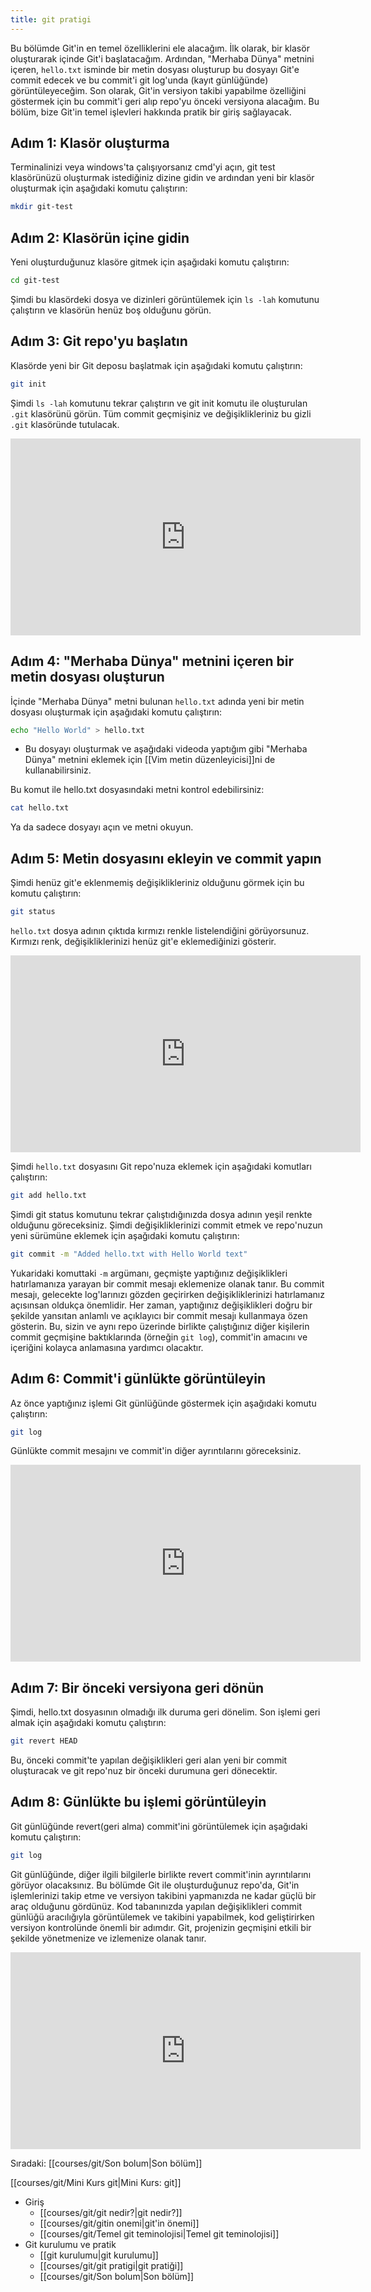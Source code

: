 ```yaml
---
title: git pratigi
---
```


Bu bölümde Git'in en temel özelliklerini ele alacağım. İlk olarak, bir klasör oluşturarak içinde Git'i başlatacağım. Ardından, "Merhaba Dünya" metnini içeren, `hello.txt` isminde  bir metin dosyası oluşturup bu dosyayı Git'e commit edecek ve bu commit'i git log'unda (kayıt günlüğünde) görüntüleyeceğim. Son olarak, Git'in versiyon takibi yapabilme özelliğini göstermek için bu commit'i geri alıp repo'yu önceki versiyona alacağım. Bu bölüm, bize Git'in temel işlevleri hakkında pratik bir giriş sağlayacak.

## Adım 1: Klasör oluşturma

Terminalinizi veya windows'ta çalışıyorsanız cmd'yi açın, git test klasörünüzü oluşturmak istediğiniz dizine gidin ve ardından yeni bir klasör oluşturmak için aşağıdaki komutu çalıştırın:

```bash
mkdir git-test
```

## Adım 2: Klasörün içine gidin

Yeni oluşturduğunuz klasöre gitmek için aşağıdaki komutu çalıştırın:

```bash
cd git-test
```

Şimdi bu klasördeki dosya ve dizinleri görüntülemek için `ls -lah` komutunu çalıştırın ve klasörün henüz boş olduğunu görün.

## Adım 3: Git repo'yu başlatın

Klasörde yeni bir Git deposu başlatmak için aşağıdaki komutu çalıştırın:

```bash
git init
```

Şimdi `ls -lah` komutunu tekrar çalıştırın ve git init komutu ile oluşturulan `.git` klasörünü görün. Tüm commit geçmişiniz ve değişiklikleriniz bu gizli `.git` klasöründe tutulacak.

<iframe width="560" height="315" src="https://www.youtube.com/embed/6OOFo0Nh_SA" title="YouTube video player" frameborder="0" allow="accelerometer; autoplay; clipboard-write; encrypted-media; gyroscope; picture-in-picture; web-share" allowfullscreen></iframe>

## Adım 4: "Merhaba Dünya" metnini içeren bir metin dosyası oluşturun

İçinde "Merhaba Dünya" metni bulunan `hello.txt` adında yeni bir metin dosyası oluşturmak için aşağıdaki komutu çalıştırın:

```bash
echo "Hello World" > hello.txt
```

* Bu dosyayı oluşturmak ve aşağıdaki videoda yaptığım gibi "Merhaba Dünya" metnini eklemek için [[Vim metin düzenleyicisi]]ni de kullanabilirsiniz.

Bu komut ile hello.txt dosyasındaki metni kontrol edebilirsiniz:

```bash
cat hello.txt
```

Ya da sadece dosyayı açın ve metni okuyun.

## Adım 5: Metin dosyasını ekleyin ve commit yapın

Şimdi henüz git'e eklenmemiş değişiklikleriniz olduğunu görmek için bu komutu çalıştırın:

```bash
git status
```

`hello.txt` dosya adının çıktıda kırmızı renkle listelendiğini görüyorsunuz. Kırmızı renk, değişikliklerinizi henüz git'e eklemediğinizi gösterir.

<iframe width="560" height="315" src="https://www.youtube.com/embed/CHC_87kWLGM" title="YouTube video player" frameborder="0" allow="accelerometer; autoplay; clipboard-write; encrypted-media; gyroscope; picture-in-picture; web-share" allowfullscreen></iframe>

Şimdi `hello.txt` dosyasını Git repo'nuza eklemek için aşağıdaki komutları çalıştırın:

```bash
git add hello.txt
```

Şimdi git status komutunu tekrar çalıştıdığınızda dosya adının yeşil renkte olduğunu göreceksiniz. Şimdi değişikliklerinizi commit etmek ve repo'nuzun yeni sürümüne eklemek için aşağıdaki komutu çalıştırın:

```bash
git commit -m "Added hello.txt with Hello World text"
```

Yukaridaki komuttaki `-m` argümanı, geçmişte yaptığınız değişiklikleri hatırlamanıza yarayan bir commit mesajı eklemenize olanak tanır. Bu commit mesajı, gelecekte log'larınızı gözden geçirirken değişikliklerinizi hatırlamanız açısınsan oldukça önemlidir. Her zaman, yaptığınız değişiklikleri doğru bir şekilde yansıtan anlamlı ve açıklayıcı bir commit mesajı kullanmaya özen gösterin. Bu, sizin ve aynı repo üzerinde birlikte çalıştığınız diğer kişilerin commit geçmişine baktıklarında (örneğin `git log`), commit'in amacını ve içeriğini kolayca anlamasına yardımcı olacaktır.

## Adım 6: Commit'i günlükte görüntüleyin

Az önce yaptığınız işlemi Git günlüğünde göstermek için aşağıdaki komutu çalıştırın:

```bash
git log
```

Günlükte commit mesajını ve commit'in diğer ayrıntılarını göreceksiniz.

<iframe width="560" height="315" src="https://www.youtube.com/embed/-9U9FYyDcIc" title="YouTube video player" frameborder="0" allow="accelerometer; autoplay; clipboard-write; encrypted-media; gyroscope; picture-in-picture; web-share" allowfullscreen></iframe>

## Adım 7: Bir önceki versiyona geri dönün

Şimdi, hello.txt dosyasının olmadığı ilk duruma geri dönelim. Son işlemi geri almak için aşağıdaki komutu çalıştırın:

```bash
git revert HEAD
```

Bu, önceki commit'te yapılan değişiklikleri geri alan yeni bir commit oluşturacak ve git repo'nuz bir önceki durumuna geri dönecektir.

## Adım 8: Günlükte bu işlemi görüntüleyin

Git günlüğünde revert(geri alma) commit'ini görüntülemek için aşağıdaki komutu çalıştırın:

```bash
git log
```

Git günlüğünde, diğer ilgili bilgilerle birlikte revert commit'inin ayrıntılarını görüyor olacaksınız. Bu bölümde Git ile oluşturduğunuz repo'da, Git'in işlemlerinizi takip etme ve versiyon takibini yapmanızda ne kadar güçlü bir araç olduğunu gördünüz. Kod tabanınızda yapılan değişiklikleri commit günlüğü aracılığıyla görüntülemek ve takibini yapabilmek, kod geliştirirken versiyon kontrolünde önemli bir adımdır. Git, projenizin geçmişini etkili bir şekilde yönetmenize ve izlemenize olanak tanır.

<iframe width="560" height="315" src="https://www.youtube.com/embed/TzUtIy0cg2Q" title="YouTube video player" frameborder="0" allow="accelerometer; autoplay; clipboard-write; encrypted-media; gyroscope; picture-in-picture; web-share" allowfullscreen></iframe>

Sıradaki: [[courses/git/Son bolum|Son bölüm]]

[[courses/git/Mini Kurs git|Mini Kurs: git]]
* Giriş
	- [[courses/git/git nedir?|git nedir?]]
	* [[courses/git/gitin onemi|git'in önemi]]
	 * [[courses/git/Temel git teminolojisi|Temel git teminolojisi]]
 * Git kurulumu ve pratik
	 * [[git kurulumu|git kurulumu]]
	 * [[courses/git/git pratigi|git pratiği]]
	 * [[courses/git/Son bolum|Son bölüm]]
